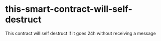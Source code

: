 # this-smart-contract-will-self-destruct
This contract will self destruct if it goes 24h without receiving a message
